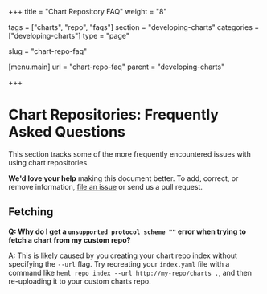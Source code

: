 +++
title = "Chart Repository FAQ"
weight = "8"

tags = ["charts", "repo", "faqs"]
section = "developing-charts"
categories = ["developing-charts"]
type = "page"

slug = "chart-repo-faq"

[menu.main]
  url = "chart-repo-faq"
  parent = "developing-charts"

+++

# Chart Repositories: Frequently Asked Questions

This section tracks some of the more frequently encountered issues with using chart repositories.

**We'd love your help** making this document better. To add, correct, or remove
information, [file an issue](https://github.com/kubernetes/helm/issues) or
send us a pull request.

## Fetching

**Q: Why do I get a `unsupported protocol scheme ""` error when trying to fetch a chart from my custom repo?**

A: This is likely caused by you creating your chart repo index without specifying the `--url` flag.
Try recreating your `index.yaml` file with a command like `heml repo index --url http://my-repo/charts .`,
and then re-uploading it to your custom charts repo.
